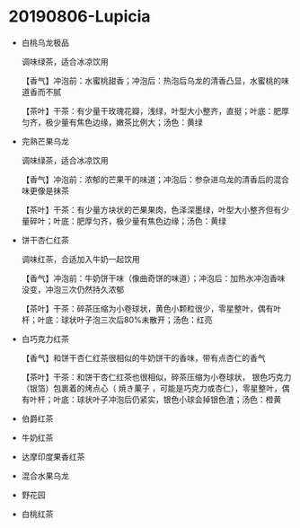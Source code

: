 # 20190806-Lupicia

- 白桃乌龙极品
  
  调味绿茶，适合冰凉饮用
  
  【香气】冲泡前：水蜜桃甜香；冲泡后：热泡后乌龙的清香凸显，水蜜桃的味道香而不腻
  
  【茶叶】干茶：有少量干玫瑰花瓣，浅绿，叶型大小整齐，直挺；叶底：肥厚匀齐，极少量有焦色边缘，嫩茶比例大；汤色：黄绿
  
- 完熟芒果乌龙
  
  调味绿茶，适合冰凉饮用
  
  【香气】冲泡前：浓郁的芒果干的味道；冲泡后：参杂进乌龙的清香后的混合味更像是抹茶
  
  【茶叶】干茶：有少量方块状的芒果果肉，色泽深墨绿，叶型大小整齐但有少量碎叶；叶底：肥厚匀齐，极少量有焦色边缘；汤色：黄绿

- 饼干杏仁红茶
  
  调味红茶，合适加入牛奶一起饮用
  
  【香气】冲泡前：牛奶饼干味（像曲奇饼的味道）；冲泡后：加热水冲泡香味没变，冲泡三次仍然持久浓郁
  
  【茶叶】干茶：碎茶压缩为小卷球状，黄色小颗粒很少，零星整叶，偶有叶杆；叶底：球状叶子泡三次后80%未散开；汤色：红亮

- 白巧克力红茶
  
  【香气】和饼干杏仁红茶很相似的牛奶饼干的香味，带有点杏仁的香气  
  
  【茶叶】干茶：和饼干杏仁红茶也很相似，碎茶压缩为小卷球状， 银色巧克力（银箔）包裹着的烤点心（ 焼き菓子 ，可能是巧克力或杏仁），零星整叶，偶有叶杆；叶底：球状叶子冲泡后仍紧实，银色小球会掉银色渣；汤色：橙黄
  
- 伯爵红茶
- 牛奶红茶
- 达摩印度果香红茶
- 混合水果乌龙
- 野花园
- 白桃红茶
